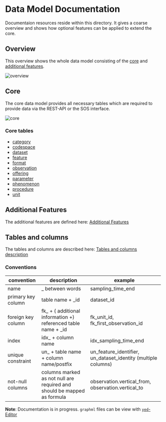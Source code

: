 # Data Model Documentation
Documentaion resources reside within this directory. It
gives a coarse overview and shows how optional features
can be applied to extend the core.

## Overview

This overview shows the whole data model consisting of the [core](#core) and [additional features](#additional-features).

![overview](https://github.com/52North/series-hibernate/blob/develop/docs/images/overview.png)

## Core

The core data model provides all necessary tables which are required to provide data via the REST-API or the SOS interface.

![core](https://github.com/52North/series-hibernate/blob/develop/docs/images/core.png)

### Core tables

- [category](https://github.com/52North/series-hibernate/blob/develop/docs/TableMetadata.md#category)
- [codespace](https://github.com/52North/series-hibernate/blob/develop/docs/TableMetadata.md#codespace)
- [dataset](https://github.com/52North/series-hibernate/blob/develop/docs/TableMetadata.md#dataset)
- [feature](https://github.com/52North/series-hibernate/blob/develop/docs/TableMetadata.md#feature)
- [format](https://github.com/52North/series-hibernate/blob/develop/docs/TableMetadata.md#format)
- [observation](https://github.com/52North/series-hibernate/blob/develop/docs/TableMetadata.md#observation)
- [offering](https://github.com/52North/series-hibernate/blob/develop/docs/TableMetadata.md#offering)
- [parameter](https://github.com/52North/series-hibernate/blob/develop/docs/TableMetadata.md#parameter)
- [phenomenon](https://github.com/52North/series-hibernate/blob/develop/docs/TableMetadata.md#phenomenon)
- [procedure](https://github.com/52North/series-hibernate/blob/develop/docs/TableMetadata.md#procedure)
- [unit](https://github.com/52North/series-hibernate/blob/develop/docs/TableMetadata.md#unit)

## Additional Features

The additional features are defined here: [Additional Features ](https://github.com/52North/series-hibernate/blob/develop/docs/AdditionalFeatures.md)

## Tables and columns

The tables and columns are described here: [Tables and columns description](https://github.com/52North/series-hibernate/blob/develop/docs/TableMetadata.md)

### Conventions

| convention | description | example |
| --- | --- | --- |
| name | _ between words | sampling_time_end |
| primary key column | table name + _id | dataset_id |
| foreign key column | fk_ + ( additional information +) referenced table name + _id | fk_unit_id, fk_first_observation_id |
| index | idx_ + column name | idx_sampling_time_end |
| unique constraint | un_ + table name + column name/postfix | un_feature_identifier, un_dataset_identity (multiple columns) |
| not-null columns | columns marked as not null are required and should be mapped as formula | observation.vertical_from, observation.vertical_to |



**Note**: Documentation is in progress. `graphml` files can
be view with [`yed`-Editor](https://www.yworks.com/products/yed)
